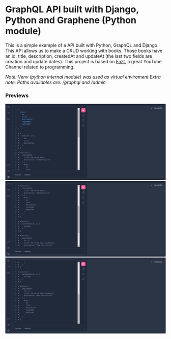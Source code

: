 # GraphQL API built with Django, Python and Graphene (Python module)

This is a simple example of a API built with Python, GraphQL and Django. This API allows us to make a CRUD working with books. 
Those books have an id, title, description, createdAt and updateAt (the last two fields are creation and update dates).
This project is based on [Fazt](https://youtu.be/cultgNYc1DE), a great YouTube Channel related to programming.

*Note: Venv (python internal module) was used as virtual enviroment*
*Extra note: Paths availables are: /graphql and /admin*
### Previews
![First view](./Previews/First_view.PNG)
![Second view](./Previews/Second_view.PNG)
![Third view](./Previews/Third_view.PNG)